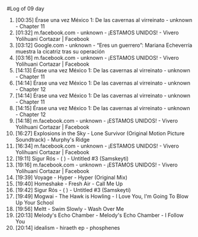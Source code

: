 #Log of 09 day

1. [00:35] Érase una vez México 1: De las cavernas al virreinato - unknown - Chapter 11
1. [01:32] m.facebook.com - unknown - ¡ESTAMOS UNIDOS! - Vivero Yolihuani Cortazar | Facebook
1. [03:12] Google.com - unknown - “Eres un guerrero”: Mariana Echeverría muestra la cicatriz tras su operación
1. [03:16] m.facebook.com - unknown - ¡ESTAMOS UNIDOS! - Vivero Yolihuani Cortazar | Facebook
1. [14:13] Érase una vez México 1: De las cavernas al virreinato - unknown - Chapter 11
1. [14:14] Érase una vez México 1: De las cavernas al virreinato - unknown - Chapter 12
1. [14:14] Érase una vez México 1: De las cavernas al virreinato - unknown - Chapter 11
1. [14:15] Érase una vez México 1: De las cavernas al virreinato - unknown - Chapter 12
1. [14:18] m.facebook.com - unknown - ¡ESTAMOS UNIDOS! - Vivero Yolihuani Cortazar | Facebook
1. [16:27] Explosions in the Sky - Lone Survivor (Original Motion Picture Soundtrack) - Murphy's Ridge
1. [16:34] m.facebook.com - unknown - ¡ESTAMOS UNIDOS! - Vivero Yolihuani Cortazar | Facebook
1. [19:11] Sigur Rós - ( ) - Untitled #3 (Samskeyti)
1. [19:16] m.facebook.com - unknown - ¡ESTAMOS UNIDOS! - Vivero Yolihuani Cortazar | Facebook
1. [19:39] Voyage - Hyper - Hyper (Original Mix)
1. [19:40] Homeshake - Fresh Air - Call Me Up
1. [19:42] Sigur Rós - ( ) - Untitled #3 (Samskeyti)
1. [19:49] Mogwai - The Hawk is Howling - I Love You, I'm Going To Blow Up Your School
1. [19:56] Meltt - Swim Slowly - Wash Over Me
1. [20:13] Melody's Echo Chamber - Melody's Echo Chamber - I Follow You
1. [20:14] idealism - hiraeth ep - phosphenes
